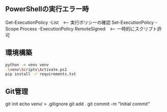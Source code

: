 
## PowerShellの実行エラー時
<!-- セキュリティ保護の一環として「実行ポリシー」があり、スクリプトの実行が制限されることがある -->
Get-ExecutionPolicy -List　<-- 実行ポリシーの確認
Set-ExecutionPolicy -Scope Process -ExecutionPolicy RemoteSigned　<-- 一時的にスクリプト許可

## 環境構築

```bash
python -m venv venv
.\venv\Scripts\Activate.ps1
pip install -r requirements.txt
```

## Git管理
git init
echo venv/ > .gitignore
git add .
git commit -m "Initial commit"

